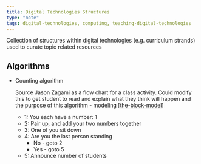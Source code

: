 ```yaml
---
title: Digital Technologies Structures
type: "note"
tags: digital-technologies, computing, teaching-digital-technologies
---
```




Collection of structures within digital technologies (e.g. curriculum strands) used to curate topic related resources

## Algorithms

- Counting algorithm 

    Source Jason Zagami as a flow chart for a class activity. Could modify this to get student to read and explain what they think will happen and the purpose of this algorithm - modeling [[the-block-model]]

    - 1: You each have a number: 1 
    - 2: Pair up, and add your two numbers together
    - 3: One of you sit down
    - 4: Are you the last person standing
        - No - goto 2
        - Yes - goto 5
    - 5: Announce number of students


[//begin]: # "Autogenerated link references for markdown compatibility"
[the-block-model]: ../Mathematics/the-block-model "The block model"
[//end]: # "Autogenerated link references"